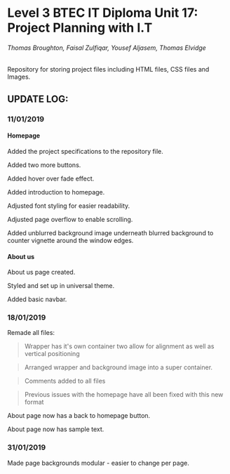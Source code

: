 # Level 3 BTEC IT Diploma Unit 17: Project Planning with I.T
###### Thomas Broughton, Faisal Zulfiqar, Yousef Aljasem, Thomas Elvidge

Repository for storing project files including HTML files, CSS files and Images.


## UPDATE LOG:

### 11/01/2019
#### Homepage
Added the project specifications to the repository file.

Added two more buttons.

Added hover over fade effect.

Added introduction to homepage.

Adjusted font styling for easier readability.

Adjusted page overflow to enable scrolling.

Added unblurred background image underneath blurred background to counter vignette around the window edges.

#### About us
About us page created.

Styled and set up in universal theme.

Added basic navbar.

### 18/01/2019
Remade all files:

>Wrapper has it's own container two allow for alignment as well as vertical positioning

>Arranged wrapper and background image into a super container.

>Comments added to all files

>Previous issues with the homepage have all been fixed with this new format

About page now has a back to homepage button.

About page now has sample text.

### 31/01/2019
Made page backgrounds modular - easier to change per page.
